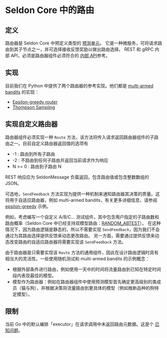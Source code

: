 # Seldon Core 中的路由

## 定义
路由器是 Seldon Core 中预定义类型的 [预测单元](../reference/apis/prediction.md#proto-buffer-and-grpc-definition)。
它是一种微服务，可将请求路由到其子节点之一，并可选择接收反馈奖励以做出路由选择。
REST 和 gRPC 内部 API，必须是路由器组件必须符合的 [内部 API](../reference/apis/internal-api.md#route)参考。

## 实现
目前我们在 Python 中提供了两个路由器的参考实现。他们都是 [multi-armed bandits](https://en.wikipedia.org/wiki/Multi-armed_bandit#Semi-uniform_strategies) 的实现：
* [Epsilon-greedy router](https://github.com/SeldonIO/seldon-core/tree/master/components/routers/epsilon-greedy)
* [Thompson Sampling](https://github.com/SeldonIO/seldon-core/tree/master/components/routers/thompson-sampling)

## 实现自定义路由器
路由器组件必须实现一种 `Route` 方法，该方法将传入请求返回路由器组件的子路由之一。目前自定义路由器返回值的选项有

 * -1 : 路由到所有子路由
 * -2 : 不路由到任何子路由并返回当前请求作为响应
 * N >= 0 : 路由到子路由 N

REST 响应应为 SeldonMessage 负载返回，包含路由值或包含整数数组的 JSON。

可选地，`SendFeedback` 方法实现为提供一种机制来通知路由器其决策的质量。这将用于自适应路由器，例如 multi-armed bandits，有关更多详细信息，请参阅 [epsilon-greedy](https://github.com/SeldonIO/seldon-core/tree/master/components/routers/epsilon-greedy) 示例。

例如，考虑编写一个自定义 A/B/C... 测试组件，其中包含用户指定的子路由数和路由概率（Seldon Core 中已经支持双模型路由：[RANDOM_ABTEST](../reference/apis/prediction.md#proto-buffer-and-grpc-definition)）。
在这种情况下，因为路由逻辑是静态的，所以不需要实现 `SendFeedback`，因为我们不会通过为其路由选择提供反馈来动态更改路由。
另一方面，需要通过提供反馈来动态改变路由的自适应路由器将需要实现该 `SendFeedback` 方法。

由于路由器是只需要实现该 `Route` 方法的通用组件，因此在设计路由逻辑时具有相当大的灵活性。一些使用随机测试和 multi-armed bandits 的示例概念：
* 根据外部条件进行路由，例如使用一天中的时间将流量路由到已知在特定时间段内表现最佳的模型。
* 模型作为路由器：例如在路由器组件中使用预测模型首先确定更高级别的类成员（猫与狗），并根据决策将流量路由到更具体的模型（例如推断品种的狗特定模型）。

## 限制

当前 Go 中的默认编排「executor」在请求调用中未返回路由元数据。这是个 [已知问题](https://github.com/SeldonIO/seldon-core/issues/1823)。
